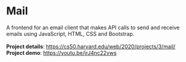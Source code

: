 # **Mail**

A frontend for an email client that makes API calls to send and receive emails using JavaScript, HTML, CSS and Bootstrap.<br><br>
**Project details**: https://cs50.harvard.edu/web/2020/projects/3/mail/
<br>
**Project demo**: https://youtu.be/jrJ4nc22vws
